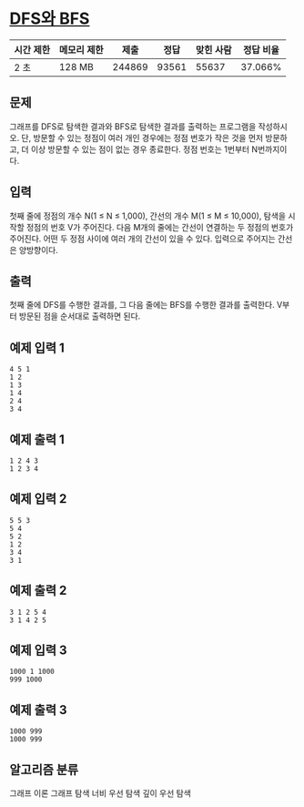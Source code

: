 # [DFS와 BFS](https://www.acmicpc.net/problem/1260)

| 시간 제한 | 메모리 제한 | 제출   | 정답  | 맞힌 사람 | 정답 비율 |
| --------- | ----------- | ------ | ----- | --------- | --------- |
| 2 초      | 128 MB      | 244869 | 93561 | 55637     | 37.066%   |

## 문제

그래프를 DFS로 탐색한 결과와 BFS로 탐색한 결과를 출력하는 프로그램을 작성하시오. 단, 방문할 수 있는 정점이 여러 개인 경우에는 정점 번호가 작은 것을 먼저 방문하고, 더 이상 방문할 수 있는 점이 없는 경우 종료한다. 정점 번호는 1번부터 N번까지이다.

## 입력

첫째 줄에 정점의 개수 N(1 ≤ N ≤ 1,000), 간선의 개수 M(1 ≤ M ≤ 10,000), 탐색을 시작할 정점의 번호 V가 주어진다. 다음 M개의 줄에는 간선이 연결하는 두 정점의 번호가 주어진다. 어떤 두 정점 사이에 여러 개의 간선이 있을 수 있다. 입력으로 주어지는 간선은 양방향이다.

## 출력

첫째 줄에 DFS를 수행한 결과를, 그 다음 줄에는 BFS를 수행한 결과를 출력한다. V부터 방문된 점을 순서대로 출력하면 된다.

## 예제 입력 1

```
4 5 1
1 2
1 3
1 4
2 4
3 4
```

## 예제 출력 1

```
1 2 4 3
1 2 3 4
```

## 예제 입력 2

```
5 5 3
5 4
5 2
1 2
3 4
3 1
```

## 예제 출력 2

```
3 1 2 5 4
3 1 4 2 5
```

## 예제 입력 3

```
1000 1 1000
999 1000
```

## 예제 출력 3

```
1000 999
1000 999
```

## 알고리즘 분류

그래프 이론
그래프 탐색
너비 우선 탐색
깊이 우선 탐색
